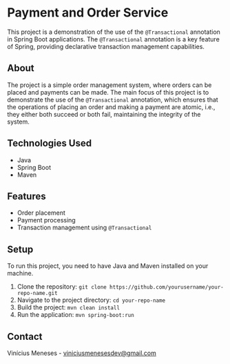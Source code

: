 # Payment and Order Service

This project is a demonstration of the use of the `@Transactional` annotation in Spring Boot applications. The `@Transactional` annotation is a key feature of Spring, providing declarative transaction management capabilities.

## About

The project is a simple order management system, where orders can be placed and payments can be made. The main focus of this project is to demonstrate the use of the `@Transactional` annotation, which ensures that the operations of placing an order and making a payment are atomic, i.e., they either both succeed or both fail, maintaining the integrity of the system.

## Technologies Used

- Java
- Spring Boot
- Maven

## Features

- Order placement
- Payment processing
- Transaction management using `@Transactional`

## Setup

To run this project, you need to have Java and Maven installed on your machine.

1. Clone the repository: `git clone https://github.com/yourusername/your-repo-name.git`
2. Navigate to the project directory: `cd your-repo-name`
3. Build the project: `mvn clean install`
4. Run the application: `mvn spring-boot:run`

## Contact

Vinícius Meneses - viniciusmenesesdev@gmail.com
